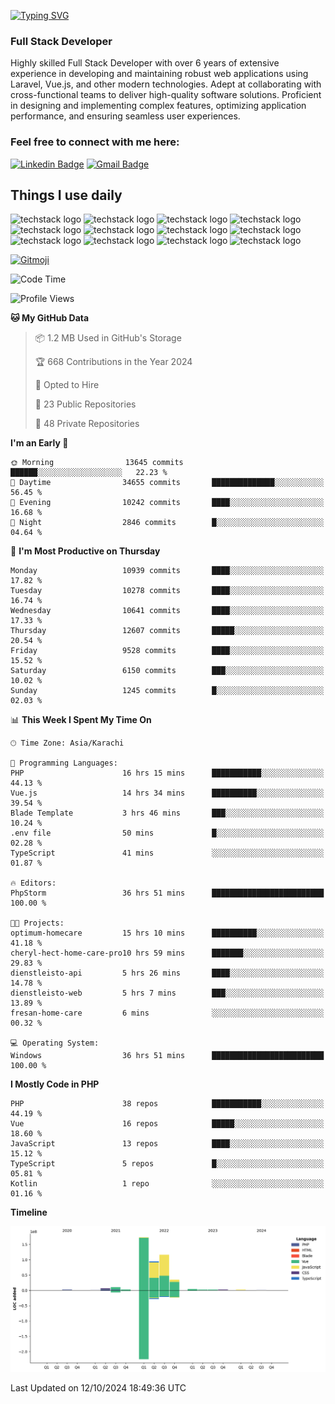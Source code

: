 [![Typing SVG](https://readme-typing-svg.demolab.com?font=Permanent+Marker&size=31&pause=1000&color=00A11F&center=true&random=false&width=435&lines=Hi+%F0%9F%91%8B%2C+I'm+Waheed+Sindhani)](https://git.io/typing-svg)
### Full Stack Developer
Highly skilled Full Stack Developer with over 6 years of extensive experience in developing and maintaining robust web applications using Laravel, Vue.js, and other modern technologies. Adept at collaborating with cross-functional teams to deliver high-quality software solutions. Proficient in designing and implementing complex features, optimizing application performance, and ensuring seamless user experiences. 

### Feel free to connect with me here:

[![Linkedin Badge](https://img.shields.io/badge/-waheedsindhani-blue?style=flat-square&logo=Linkedin&logoColor=white&link=https://www.linkedin.com/in/waheed-sindhani/)](https://www.linkedin.com/in/waheed-sindhani/)
[![Gmail Badge](https://img.shields.io/badge/-waheed.eliccs@gmail.com-c14438?style=flat-square&logo=Gmail&logoColor=white&link=mailto:waheed.eliccs@gmail.com)](mailto:waheed.eliccs@gmail.com)

## Things I use daily
![techstack logo](https://readme-components.vercel.app/api?component=logo&logo=react&text=false&animation=spin&fill=000000&svgfill=2d79c7)
![techstack logo](https://readme-components.vercel.app/api?component=logo&logo=vue.js&text=false&fill=000000&svgfill=4FC08D)
![techstack logo](https://readme-components.vercel.app/api?component=logo&logo=laravel&text=false&fill=000000&svgfill=FF2D20)
![techstack logo](https://readme-components.vercel.app/api?component=logo&logo=javascript&text=false&fill=000000&svgfill=F7DF1E)
![techstack logo](https://readme-components.vercel.app/api?component=logo&logo=mysql&text=false&fill=000000&svgfill=4479A1)
![techstack logo](https://readme-components.vercel.app/api?component=logo&logo=quasar&text=false&svgfill=050A14&fill=ffffaa&animation=spin)
![techstack logo](https://readme-components.vercel.app/api?component=logo&logo=typescript&text=false&fill=000000&svgfill=3178C6)
![techstack logo](https://readme-components.vercel.app/api?component=logo&logo=node.js&text=false&fill=000000&svgfill=5FA04E)
![techstack logo](https://readme-components.vercel.app/api?component=logo&logo=tailwindcss&text=false&fill=000000&svgfill=06B6D4)
![techstack logo](https://readme-components.vercel.app/api?component=logo&logo=docker&text=false&fill=000000&svgfill=2496ED)
![techstack logo](https://readme-components.vercel.app/api?component=logo&logo=linux&text=false&fill=000000&svgfill=FCC624)
![techstack logo](https://readme-components.vercel.app/api?component=logo&logo=amazonaws&text=false&fill=000000&svgfill=232F3E)



<!--
**Sindhani/sindhani** is a ✨ _special_ ✨ repository because its `README.md` (this file) appears on your GitHub profile.

Here are some ideas to get you started:

- 🔭 I’m currently working on ...
- 🌱 I’m currently learning ...
- 👯 I’m looking to collaborate on ...
- 🤔 I’m looking for help with ...
- 💬 Ask me about ...
- 📫 How to reach me: ...
- 😄 Pronouns: ...
- ⚡ Fun fact: ...
-->
<a href="https://gitmoji.dev">
  <img
    src="https://img.shields.io/badge/gitmoji-%20😜%20😍-FFDD67.svg?style=flat-square"
    alt="Gitmoji"
  />
</a>

<!--START_SECTION:waka-->
![Code Time](http://img.shields.io/badge/Code%20Time-606%20hrs%204%20mins-blue)

![Profile Views](http://img.shields.io/badge/Profile%20Views-1-blue)

**🐱 My GitHub Data** 

> 📦 1.2 MB Used in GitHub's Storage 
 > 
> 🏆 668 Contributions in the Year 2024
 > 
> 💼 Opted to Hire
 > 
> 📜 23 Public Repositories 
 > 
> 🔑 48 Private Repositories 
 > 
**I'm an Early 🐤** 

```text
🌞 Morning                13645 commits       ██████░░░░░░░░░░░░░░░░░░░   22.23 % 
🌆 Daytime                34655 commits       ██████████████░░░░░░░░░░░   56.45 % 
🌃 Evening                10242 commits       ████░░░░░░░░░░░░░░░░░░░░░   16.68 % 
🌙 Night                  2846 commits        █░░░░░░░░░░░░░░░░░░░░░░░░   04.64 % 
```
📅 **I'm Most Productive on Thursday** 

```text
Monday                   10939 commits       ████░░░░░░░░░░░░░░░░░░░░░   17.82 % 
Tuesday                  10278 commits       ████░░░░░░░░░░░░░░░░░░░░░   16.74 % 
Wednesday                10641 commits       ████░░░░░░░░░░░░░░░░░░░░░   17.33 % 
Thursday                 12607 commits       █████░░░░░░░░░░░░░░░░░░░░   20.54 % 
Friday                   9528 commits        ████░░░░░░░░░░░░░░░░░░░░░   15.52 % 
Saturday                 6150 commits        ███░░░░░░░░░░░░░░░░░░░░░░   10.02 % 
Sunday                   1245 commits        █░░░░░░░░░░░░░░░░░░░░░░░░   02.03 % 
```


📊 **This Week I Spent My Time On** 

```text
🕑︎ Time Zone: Asia/Karachi

💬 Programming Languages: 
PHP                      16 hrs 15 mins      ███████████░░░░░░░░░░░░░░   44.13 % 
Vue.js                   14 hrs 34 mins      ██████████░░░░░░░░░░░░░░░   39.54 % 
Blade Template           3 hrs 46 mins       ███░░░░░░░░░░░░░░░░░░░░░░   10.24 % 
.env file                50 mins             █░░░░░░░░░░░░░░░░░░░░░░░░   02.28 % 
TypeScript               41 mins             ░░░░░░░░░░░░░░░░░░░░░░░░░   01.87 % 

🔥 Editors: 
PhpStorm                 36 hrs 51 mins      █████████████████████████   100.00 % 

🐱‍💻 Projects: 
optimum-homecare         15 hrs 10 mins      ██████████░░░░░░░░░░░░░░░   41.18 % 
cheryl-hect-home-care-pro10 hrs 59 mins      ███████░░░░░░░░░░░░░░░░░░   29.83 % 
dienstleisto-api         5 hrs 26 mins       ████░░░░░░░░░░░░░░░░░░░░░   14.78 % 
dienstleisto-web         5 hrs 7 mins        ███░░░░░░░░░░░░░░░░░░░░░░   13.89 % 
fresan-home-care         6 mins              ░░░░░░░░░░░░░░░░░░░░░░░░░   00.32 % 

💻 Operating System: 
Windows                  36 hrs 51 mins      █████████████████████████   100.00 % 
```

**I Mostly Code in PHP** 

```text
PHP                      38 repos            ███████████░░░░░░░░░░░░░░   44.19 % 
Vue                      16 repos            █████░░░░░░░░░░░░░░░░░░░░   18.60 % 
JavaScript               13 repos            ████░░░░░░░░░░░░░░░░░░░░░   15.12 % 
TypeScript               5 repos             █░░░░░░░░░░░░░░░░░░░░░░░░   05.81 % 
Kotlin                   1 repo              ░░░░░░░░░░░░░░░░░░░░░░░░░   01.16 % 
```



**Timeline**

![Lines of Code chart](https://raw.githubusercontent.com/Sindhani/Sindhani/main/assets/bar_graph.png)


 Last Updated on 12/10/2024 18:49:36 UTC
<!--END_SECTION:waka-->

